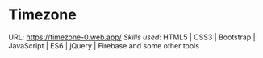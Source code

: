 # Timezone
URL: https://timezone-0.web.app/
*Skills used*: HTML5 | CSS3 | Bootstrap | JavaScript | ES6 | jQuery | Firebase and some other tools
